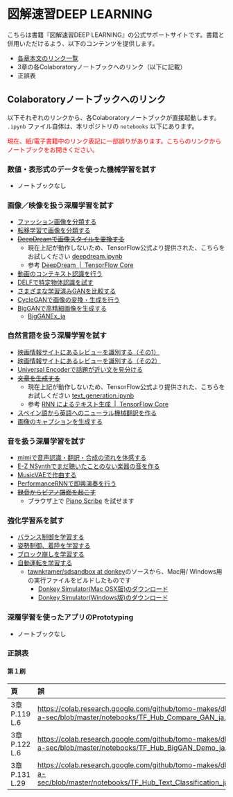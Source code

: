 # 図解速習DEEP LEARNING

こちらは書籍『図解速習DEEP LEARNING』の公式サポートサイトです。書籍と併用いただけるよう、以下のコンテンツを提供します。

- [各章本文のリンク一覧](https://github.com/tomo-makes/dl-in-a-sec/blob/master/resources.md)
- 3章の各Colaboratoryノートブックへのリンク（以下に記載）
- 正誤表


## Colaboratoryノートブックへのリンク

以下それぞれのリンクから、各Colaboratoryノートブックが直接起動します。 `.ipynb` ファイル自体は、本リポジトリの `notebooks` 以下にあります。

<font color="red">現在、紙/電子書籍中のリンク表記に一部誤りがあります。こちらのリンクからノートブックをお開きください。</font>

### 数値・表形式のデータを使った機械学習を試す

- ノートブックなし

### 画像／映像を扱う深層学習を試す

- [ファッション画像を分類する](https://colab.research.google.com/github/tomo-makes/dl-in-a-sec/blob/master/notebooks/Basic_Classification_ja.ipynb)
- [転移学習で画像を分類する](https://colab.research.google.com/github/tomo-makes/dl-in-a-sec/blob/master/notebooks/Transfer_Learning_ja.ipynb)
- ~~[DeepDreamで画像スタイルを変換する](https://colab.research.google.com/github/tomo-makes/dl-in-a-sec/blob/master/notebooks/Deepdream_ja.ipynb)~~
	- 現在上記が動作しないため、TensorFlow公式より提供された、こちらをお試しください [deepdream.ipynb](https://colab.research.google.com/github/tensorflow/docs/blob/master/site/en/tutorials/generative/deepdream.ipynb)
	- 参考 [DeepDream  |  TensorFlow Core](https://www.tensorflow.org/tutorials/generative/deepdream)
- [動画のコンテキスト認識を行う](https://colab.research.google.com/github/tomo-makes/dl-in-a-sec/blob/master/notebooks/TF_Hub_Action_Recognition_ja.ipynb)
- [DELFで特定物体認識を試す](https://colab.research.google.com/github/tomo-makes/dl-in-a-sec/blob/master/notebooks/TF_Hub_Delf_module_ja.ipynb)
- [さまざまな学習済みGANを比較する](https://colab.research.google.com/github/tomo-makes/dl-in-a-sec/blob/master/notebooks/Compare_GAN_ja.ipynb)
- [CycleGANで画像の変換・生成を行う](https://colab.research.google.com/github/tomo-makes/dl-in-a-sec/blob/master/notebooks/CycleGAN_ja.ipynb)
- [BigGANで高精細画像を生成する](https://colab.research.google.com/github/tomo-makes/dl-in-a-sec/blob/master/notebooks/BigGAN_TF_Hub_Demo_ja.ipynb)
	- [BigGANEx_ja](https://colab.research.google.com/github/tomo-makes/dl-in-a-sec/blob/master/notebooks/BigGANEx_ja.ipynb)

### 自然言語を扱う深層学習を試す

- [映画情報サイトにあるレビューを識別する（その1）](https://colab.research.google.com/github/tomo-makes/dl-in-a-sec/blob/master/notebooks/Basic_Text_Classification_ja.ipynb)
- [映画情報サイトにあるレビューを識別する（その2）](https://colab.research.google.com/github/tomo-makes/dl-in-a-sec/blob/master/notebooks/Text_classification_with_TF_Hub_ja.ipynb)
- [Universal Encoderで話題が近い文を見分ける](https://colab.research.google.com/github/tomo-makes/dl-in-a-sec/blob/master/notebooks/TF_Hub_Universal_Encoder_ja.ipynb)
- ~~[文章を生成する](https://colab.research.google.com/github/tomo-makes/dl-in-a-sec/blob/master/notebooks/Char_RNN_ja.ipynb)~~
	- 現在上記が動作しないため、TensorFlow公式より提供された、こちらをお試しください [text_generation.ipynb](https://colab.research.google.com/github/tensorflow/docs-l10n/blob/master/site/ja/tutorials/text/text_generation.ipynb)
	- 参考 [RNN によるテキスト生成  |  TensorFlow Core](https://www.tensorflow.org/tutorials/text/text_generation)
- [スペイン語から英語へのニューラル機械翻訳を作る](https://colab.research.google.com/github/tomo-makes/dl-in-a-sec/blob/master/notebooks/NMT_with_Attention_ja.ipynb)
- [画像のキャプションを生成する](https://colab.research.google.com/github/tomo-makes/dl-in-a-sec/blob/master/notebooks/Image_Captioning_ja.ipynb)


### 音を扱う深層学習を試す

- [mimiで音声認識・翻訳・合成の流れを体感する](https://colab.research.google.com/github/tomo-makes/dl-in-a-sec/blob/master/notebooks/mimi_tutorial_ja.ipynb)
- [E-Z NSynthでまだ聴いたことのない楽器の音を作る](https://colab.research.google.com/github/tomo-makes/dl-in-a-sec/blob/master/notebooks/NSynth_Colab_ja.ipynb)
- [MusicVAEで作曲する](https://colab.research.google.com/github/tomo-makes/dl-in-a-sec/blob/master/notebooks/MusicVAE_ja.ipynb)
- [PerformanceRNNで即興演奏を行う](https://colab.research.google.com/github/tomo-makes/dl-in-a-sec/blob/master/notebooks/Performance_RNN_ja.ipynb)
- ~~[録音からピアノ譜面を起こす](https://colab.research.google.com/github/tomo-makes/dl-in-a-sec/blob/master/notebooks/Onsets_and_Frames_ja.ipynb)~~
	- ブラウザ上で [Piano Scribe](https://piano-scribe.glitch.me/) を試せます

### 強化学習系を試す

- [バランス制御を学習する](https://colab.research.google.com/github/tomo-makes/dl-in-a-sec/blob/master/notebooks/RL_CartPole_ja.ipynb)
- [姿勢制御、着陸を学習する](https://colab.research.google.com/github/tomo-makes/dl-in-a-sec/blob/master/notebooks/RL_LunarLander_ja.ipynb)
- [ブロック崩しを学習する](https://colab.research.google.com/github/tomo-makes/dl-in-a-sec/blob/master/notebooks/RL_BreakOut_ja.ipynb)
- [自動運転を学習する](https://colab.research.google.com/github/tomo-makes/dl-in-a-sec/blob/master/notebooks/RL_Donkey_ja.ipynb)
	- [tawnkramer/sdsandbox at donkey](https://github.com/tawnkramer/sdsandbox/tree/donkey)のソースから、Mac用/ Windows用の実行ファイルをビルドしたものです
		- [Donkey Simulator(Mac OSX版)のダウンロード](https://github.com/tomo-makes/dl-in-a-sec/blob/master/binaries/donkeysim_mac.zip)
		- [Donkey Simulator(Windows版)のダウンロード](https://github.com/tomo-makes/dl-in-a-sec/blob/master/binaries/donkeysim_win.zip)

### 深層学習を使ったアプリのPrototyping

- ノートブックなし

### 正誤表

#### 第１刷

|頁               |誤  |正  |
|:--              |:-- |:-- |
|3章 P.119 L.6  |https://colab.research.google.com/github/tomo-makes/dl-in-a-sec/blob/master/notebooks/TF_Hub_Compare_GAN_ja.ipynb |https://colab.research.google.com/github/tomo-makes/dl-in-a-sec/blob/master/notebooks/Compare_GAN_ja.ipynb |
|3章 P.122 L.6  |https://colab.research.google.com/github/tomo-makes/dl-in-a-sec/blob/master/notebooks/TF_Hub_BigGAN_Demo_ja.ipynb |https://colab.research.google.com/github/tomo-makes/dl-in-a-sec/blob/master/notebooks/BigGAN_TF_Hub_Demo_ja.ipynb |
|3章 P.131 L.29  |https://colab.research.google.com/github/tomo-makes/dl-in-a-sec/blob/master/notebooks/TF_Hub_Text_Classification_ja.ipynb |https://colab.research.google.com/github/tomo-makes/dl-in-a-sec/blob/master/notebooks/Text_classification_with_TF_Hub_ja.ipynb |

